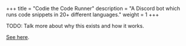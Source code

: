 +++
title = "Codie the Code Runner"
description = "A Discord bot which runs code snippets in 20+ different languages."
weight = 1
+++

TODO: Talk more about why this exists and how it works.

[See here](https://github.com/elihunter173/codie-discord).
